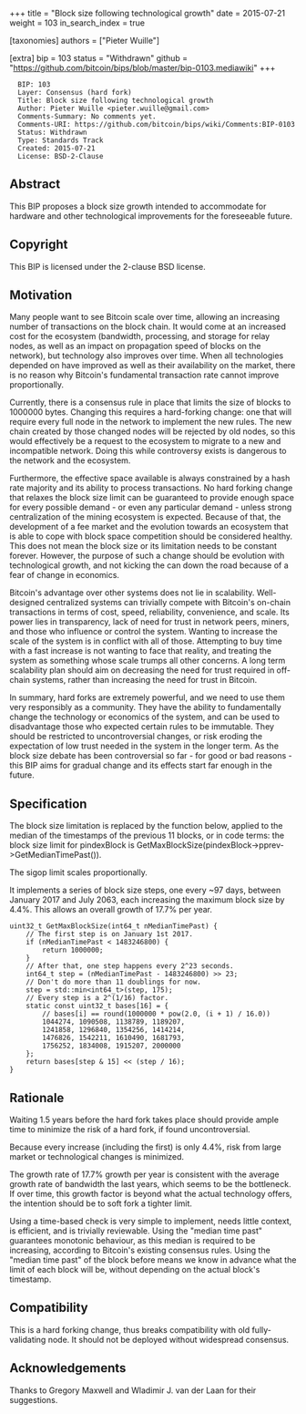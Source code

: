 +++
title = "Block size following technological growth"
date = 2015-07-21
weight = 103
in_search_index = true

[taxonomies]
authors = ["Pieter Wuille"]

[extra]
bip = 103
status = "Withdrawn"
github = "https://github.com/bitcoin/bips/blob/master/bip-0103.mediawiki"
+++

      BIP: 103
      Layer: Consensus (hard fork)
      Title: Block size following technological growth
      Author: Pieter Wuille <pieter.wuille@gmail.com>
      Comments-Summary: No comments yet.
      Comments-URI: https://github.com/bitcoin/bips/wiki/Comments:BIP-0103
      Status: Withdrawn
      Type: Standards Track
      Created: 2015-07-21
      License: BSD-2-Clause

## Abstract

This BIP proposes a block size growth intended to accommodate for
hardware and other technological improvements for the foreseeable
future.

## Copyright

This BIP is licensed under the 2-clause BSD license.

## Motivation

Many people want to see Bitcoin scale over time, allowing an increasing
number of transactions on the block chain. It would come at an increased
cost for the ecosystem (bandwidth, processing, and storage for relay
nodes, as well as an impact on propagation speed of blocks on the
network), but technology also improves over time. When all technologies
depended on have improved as well as their availability on the market,
there is no reason why Bitcoin's fundamental transaction rate cannot
improve proportionally.

Currently, there is a consensus rule in place that limits the size of
blocks to 1000000 bytes. Changing this requires a hard-forking change:
one that will require every full node in the network to implement the
new rules. The new chain created by those changed nodes will be rejected
by old nodes, so this would effectively be a request to the ecosystem to
migrate to a new and incompatible network. Doing this while controversy
exists is dangerous to the network and the ecosystem.

Furthermore, the effective space available is always constrained by a
hash rate majority and its ability to process transactions. No hard
forking change that relaxes the block size limit can be guaranteed to
provide enough space for every possible demand - or even any particular
demand - unless strong centralization of the mining ecosystem is
expected. Because of that, the development of a fee market and the
evolution towards an ecosystem that is able to cope with block space
competition should be considered healthy. This does not mean the block
size or its limitation needs to be constant forever. However, the
purpose of such a change should be evolution with technological growth,
and not kicking the can down the road because of a fear of change in
economics.

Bitcoin's advantage over other systems does not lie in scalability.
Well-designed centralized systems can trivially compete with Bitcoin's
on-chain transactions in terms of cost, speed, reliability, convenience,
and scale. Its power lies in transparency, lack of need for trust in
network peers, miners, and those who influence or control the system.
Wanting to increase the scale of the system is in conflict with all of
those. Attempting to buy time with a fast increase is not wanting to
face that reality, and treating the system as something whose scale
trumps all other concerns. A long term scalability plan should aim on
decreasing the need for trust required in off-chain systems, rather than
increasing the need for trust in Bitcoin.

In summary, hard forks are extremely powerful, and we need to use them
very responsibly as a community. They have the ability to fundamentally
change the technology or economics of the system, and can be used to
disadvantage those who expected certain rules to be immutable. They
should be restricted to uncontroversial changes, or risk eroding the
expectation of low trust needed in the system in the longer term. As the
block size debate has been controversial so far - for good or bad
reasons - this BIP aims for gradual change and its effects start far
enough in the future.

## Specification

The block size limitation is replaced by the function below, applied to
the median of the timestamps of the previous 11 blocks, or in code
terms: the block size limit for pindexBlock is
GetMaxBlockSize(pindexBlock-&gt;pprev-&gt;GetMedianTimePast()).

The sigop limit scales proportionally.

It implements a series of block size steps, one every \~97 days, between
January 2017 and July 2063, each increasing the maximum block size by
4.4%. This allows an overall growth of 17.7% per year.

    uint32_t GetMaxBlockSize(int64_t nMedianTimePast) {
        // The first step is on January 1st 2017.
        if (nMedianTimePast < 1483246800) {
            return 1000000;
        }
        // After that, one step happens every 2^23 seconds.
        int64_t step = (nMedianTimePast - 1483246800) >> 23;
        // Don't do more than 11 doublings for now.
        step = std::min<int64_t>(step, 175);
        // Every step is a 2^(1/16) factor.
        static const uint32_t bases[16] = {
            // bases[i] == round(1000000 * pow(2.0, (i + 1) / 16.0))
            1044274, 1090508, 1138789, 1189207,
            1241858, 1296840, 1354256, 1414214,
            1476826, 1542211, 1610490, 1681793,
            1756252, 1834008, 1915207, 2000000
        };
        return bases[step & 15] << (step / 16);
    }

## Rationale

Waiting 1.5 years before the hard fork takes place should provide ample
time to minimize the risk of a hard fork, if found uncontroversial.

Because every increase (including the first) is only 4.4%, risk from
large market or technological changes is minimized.

The growth rate of 17.7% growth per year is consistent with the average
growth rate of bandwidth the last years, which seems to be the
bottleneck. If over time, this growth factor is beyond what the actual
technology offers, the intention should be to soft fork a tighter limit.

Using a time-based check is very simple to implement, needs little
context, is efficient, and is trivially reviewable. Using the "median
time past" guarantees monotonic behaviour, as this median is required to
be increasing, according to Bitcoin's existing consensus rules. Using
the "median time past" of the block before means we know in advance what
the limit of each block will be, without depending on the actual block's
timestamp.

## Compatibility

This is a hard forking change, thus breaks compatibility with old
fully-validating node. It should not be deployed without widespread
consensus.

## Acknowledgements

Thanks to Gregory Maxwell and Wladimir J. van der Laan for their
suggestions.
